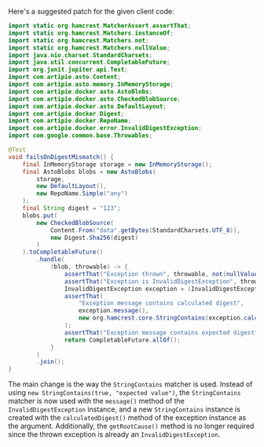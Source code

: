 Here's a suggested patch for the given client code:

```java
import static org.hamcrest.MatcherAssert.assertThat;
import static org.hamcrest.Matchers.instanceOf;
import static org.hamcrest.Matchers.not;
import static org.hamcrest.Matchers.nullValue;
import java.nio.charset.StandardCharsets;
import java.util.concurrent.CompletableFuture;
import org.junit.jupiter.api.Test;
import com.artipie.asto.Content;
import com.artipie.asto.memory.InMemoryStorage;
import com.artipie.docker.asto.AstoBlobs;
import com.artipie.docker.asto.CheckedBlobSource;
import com.artipie.docker.asto.DefaultLayout;
import com.artipie.docker.Digest;
import com.artipie.docker.RepoName;
import com.artipie.docker.error.InvalidDigestException;
import com.google.common.base.Throwables;

@Test
void failsOnDigestMismatch() {
    final InMemoryStorage storage = new InMemoryStorage();
    final AstoBlobs blobs = new AstoBlobs(
        storage,
        new DefaultLayout(),
        new RepoName.Simple("any")
    );
    final String digest = "123";
    blobs.put(
        new CheckedBlobSource(
            Content.From("data".getBytes(StandardCharsets.UTF_8)),
            new Digest.Sha256(digest)
        )
    ).toCompletableFuture()
        .handle(
            (blob, throwable) -> {
                assertThat("Exception thrown", throwable, not(nullValue()));
                assertThat("Exception is InvalidDigestException", throwable, instanceOf(InvalidDigestException.class));
                InvalidDigestException exception = (InvalidDigestException) throwable;
                assertThat(
                    "Exception message contains calculated digest",
                    exception.message(),
                    new org.hamcrest.core.StringContains(exception.calculatedDigest())
                );
                assertThat("Exception message contains expected digest", exception.message(), new org.hamcrest.core.StringContains(digest));
                return CompletableFuture.allOf();
            }
        )
        .join();
}
```

The main change is the way the `StringContains` matcher is used. Instead of using `new StringContains(true, "expected value")`, the `StringContains` matcher is now used with the `message()` method of the `InvalidDigestException` instance, and a new `StringContains` instance is created with the `calculatedDigest()` method of the exception instance as the argument. Additionally, the `getRootCause()` method is no longer required since the thrown exception is already an `InvalidDigestException`.